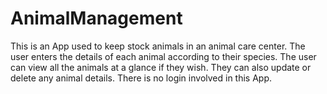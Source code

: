 # AnimalManagement
This is an App used to keep stock animals in an animal care center.
The user enters the details of each animal according to their species.
The user can view all the animals at a glance if they wish.
They can also update or delete any animal details.
There is no login involved in this App.
